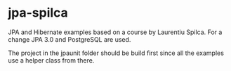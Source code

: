 # jpa-spilca
JPA and Hibernate examples based on a course by Laurentiu Spilca.
For a change JPA 3.0 and PostgreSQL are used.

The project in the jpaunit folder should be build first since
all the examples use a helper class from there.
